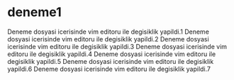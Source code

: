 # deneme1

Deneme dosyasi icerisinde vim editoru ile degisiklik yapildi.1
Deneme dosyasi icerisinde vim editoru ile degisiklik yapildi.2
Deneme dosyasi icerisinde vim editoru ile degisiklik yapildi.3
Deneme dosyasi icerisinde vim editoru ile degisiklik yapildi.4
Deneme dosyasi icerisinde vim editoru ile degisiklik yapildi.5
Deneme dosyasi icerisinde vim editoru ile degisiklik yapildi.6
Deneme dosyasi icerisinde vim editoru ile degisiklik yapildi.7
